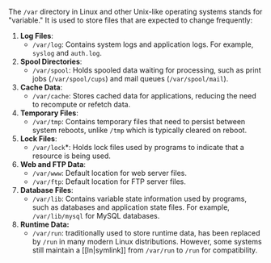 The `/var` directory in Linux and other Unix-like operating systems stands for "variable." It is used to store files that are expected to change frequently:
1. **Log Files**: 
   - `/var/log`: Contains system logs and application logs. For example, `syslog` and `auth.log`.
2. **Spool Directories**:
   - `/var/spool`: Holds spooled data waiting for processing, such as print jobs (`/var/spool/cups`) and mail queues (`/var/spool/mail`).
3. **Cache Data**:
   - `/var/cache`: Stores cached data for applications, reducing the need to recompute or refetch data.
4. **Temporary Files**:
   - `/var/tmp`: Contains temporary files that need to persist between system reboots, unlike `/tmp` which is typically cleared on reboot.
5. **Lock Files**:
   - `/var/lock`*: Holds lock files used by programs to indicate that a resource is being used.
6. **Web and FTP Data**:
   - `/var/www`: Default location for web server files.
   - `/var/ftp`: Default location for FTP server files.
7. **Database Files**:
   - `/var/lib`: Contains variable state information used by programs, such as databases and application state files. For example, `/var/lib/mysql` for MySQL databases.
8. **Runtime Data:**
	- `/var/run`: traditionally used to store runtime data, has been replaced by `/run` in many modern Linux distributions. However, some systems still maintain a [[ln|symlink]] from `/var/run` to `/run` for compatibility.